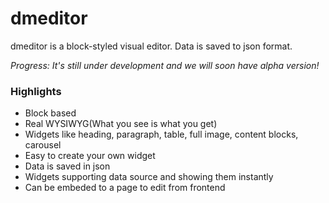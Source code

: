 # dmeditor
dmeditor is a block-styled visual editor. Data is saved to json format.

*Progress: It's still under development and we will soon have alpha version!*

### Highlights
- Block based
- Real WYSIWYG(What you see is what you get)
- Widgets like heading, paragraph, table, full image, content blocks, carousel
- Easy to create your own widget
- Data is saved in json
- Widgets supporting data source and showing them instantly
- Can be embeded to a page to edit from frontend



